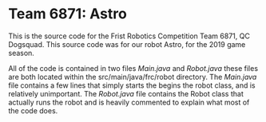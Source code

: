 # Team 6871: Astro
  This is the source code for the Frist Robotics Competition Team 6871, QC Dogsquad. This source code was for our robot Astro, for the 2019 game season.
  
  All of the code is contained in two files _Main.java_ and _Robot.java_ these files are both located within the src/main/java/frc/robot directory. The _Main.java_ file contains a few lines that simply starts the begins the robot class, and is relatively unimportant. The _Robot.java_ file contains the Robot class that actually runs the robot and is heavily commented to explain what most of the code does.
